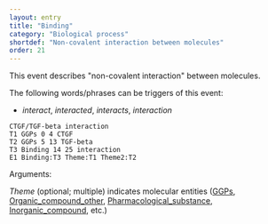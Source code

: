 ```yaml
---
layout: entry
title: "Binding"
category: "Biological process"
shortdef: "Non-covalent interaction between molecules"
order: 21
---
```


<!--
This event is based on the <a href="http://www.nactem.ac.uk/meta-knowledge/">GENIA-Meta-knowledge corpus</a> at <a href="http://www.nactem.ac.uk/">NaCTeM</a>.
-->

This event describes "non-covalent interaction" between molecules.

The following words/phrases can be triggers of this event:

- *interact*, *interacted*, *interacts*, *interaction*

~~~ ann
CTGF/TGF-beta interaction
T1 GGPs 0 4 CTGF
T2 GGPs 5 13 TGF-beta
T3 Binding 14 25 interaction
E1 Binding:T3 Theme:T1 Theme2:T2
~~~

Arguments:

*Theme* (optional; multiple) indicates molecular entities ([GGPs](), [Organic_compound_other](), [Pharmacological_substance](), [Inorganic_compound](), etc.)

<!--details-->
